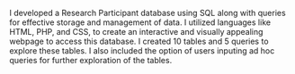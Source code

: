 I developed a Research Participant database using SQL along with queries for effective storage and management of data. I utilized languages like HTML, PHP, and CSS, to create an interactive and visually appealing webpage to access this database. I created 10 tables and 5 queries to explore these tables. I also included the option of users inputing ad hoc queries for further exploration of the tables.

